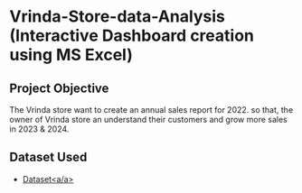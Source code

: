 # Vrinda-Store-data-Analysis (Interactive Dashboard creation using MS Excel)
## Project Objective
The Vrinda store want to create an annual sales report for 2022. so that, the owner of Vrinda store an understand their customers and grow more sales in 2023 & 2024.

## Dataset Used
- <a href="https://github.com/M94-ctrl/Data-Analysis-Dashboard/blob/main/Vrinda%20Store%20Data%20Analysis.xlsx">Dataset<a/a>
